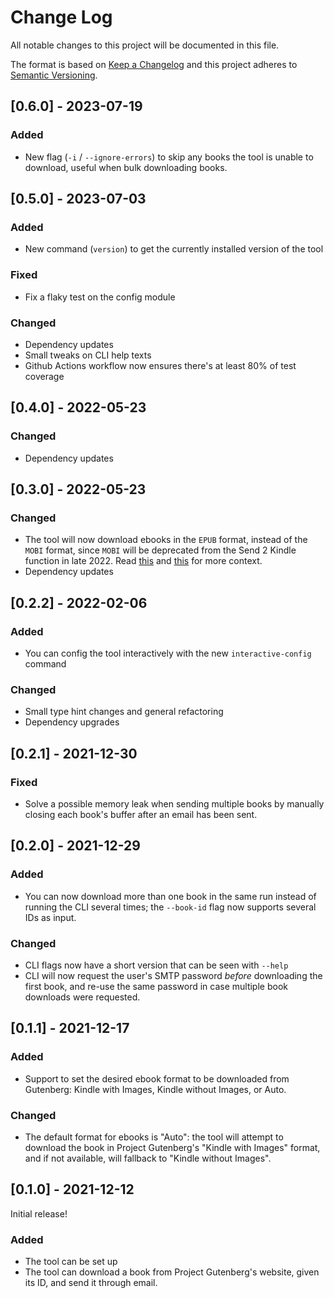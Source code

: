 
# Change Log

All notable changes to this project will be documented in this file.

The format is based on [Keep a Changelog](http://keepachangelog.com/)
and this project adheres to [Semantic Versioning](http://semver.org/).

## [0.6.0] - 2023-07-19

### Added

- New flag (`-i` / `--ignore-errors`) to skip any books the tool is unable to download, useful when bulk downloading books.

## [0.5.0] - 2023-07-03

### Added

- New command (`version`) to get the currently installed version of the tool

### Fixed

- Fix a flaky test on the config module

### Changed

- Dependency updates
- Small tweaks on CLI help texts
- Github Actions workflow now ensures there's at least 80% of test coverage

## [0.4.0] - 2022-05-23

### Changed

- Dependency updates

## [0.3.0] - 2022-05-23

### Changed

- The tool will now download ebooks in the `EPUB` format, instead of the `MOBI` format, since `MOBI` will be deprecated from the Send 2 Kindle function in late 2022. Read [this](https://www.amazon.com/sendtokindle/email) and [this](https://www.amazon.com/gp/help/customer/display.html?nodeId=G5WYD9SAF7PGXRNA) for more context.
- Dependency updates

## [0.2.2] - 2022-02-06

### Added

- You can config the tool interactively with the new `interactive-config` command

### Changed

- Small type hint changes and general refactoring
- Dependency upgrades

## [0.2.1] - 2021-12-30

### Fixed

- Solve a possible memory leak when sending multiple books by manually closing each book's buffer after an email has been sent.

## [0.2.0] - 2021-12-29

### Added

- You can now download more than one book in the same run instead of running the CLI several times; the `--book-id` flag now supports several IDs as input.

### Changed

- CLI flags now have a short version that can be seen with `--help`
- CLI will now request the user's SMTP password _before_ downloading the first book, and re-use the same password in case multiple book downloads were requested.

## [0.1.1] - 2021-12-17

### Added

- Support to set the desired ebook format to be downloaded from Gutenberg: Kindle with Images, Kindle without Images, or Auto.

### Changed

- The default format for ebooks is "Auto": the tool will attempt to download the book in Project Gutenberg's "Kindle with Images" format, and if not available, will fallback to "Kindle without Images".

## [0.1.0] - 2021-12-12

Initial release!

### Added

- The tool can be set up
- The tool can download a book from Project Gutenberg's website, given its ID, and send it through email.
